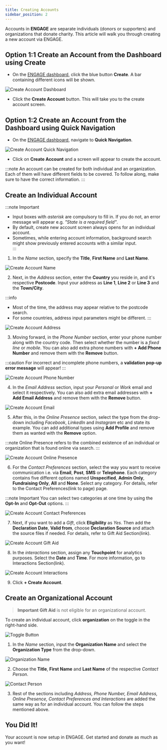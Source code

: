 ```yaml
---
title: Creating Accounts
sidebar_position: 2
---
```


Accounts in **ENGAGE** are separate individuals (donors or supporters) and organizations that donate charity. This article will walk you through creating a new account via ENGAGE.

## Option 1:1 Create an Account from the Dashboard using Create

- On the [ENGAGE dashboard](https://beta.n3o.cloud/eu1/engage/dashboard), click the blue button **Create**. A bar containing different icons will be shown.

![Create Account Dashboard](./create-account-dashboard.png)

- Click the **Create Account** button. This will take you to the create account screen.

## Option 1:2 Create an Account from the Dashboard using Quick Navigation

- On the [ENGAGE dashboard](https://beta.n3o.cloud/eu1/engage/dashboard), navigate to **Quick Navigation**.

![Create Account Quick Navigation](./create-account-quick-navigation.png)

- Click on **Create Account** and a screen will appear to create the account.

:::note 
An account can be created for both individual and an organization. Each of them will have different fields to be covered. To follow along, make sure to have the correct information. 
:::

## Create an Individual Account

:::note Important 
- Input boxes with *asterisk* are compulsory to fill in. If you do not, an error message will appear e.g. *"State is a required field"*. 
- By default, create new account screen always opens for an individual account.
- Sometimes, while entering account information, background search might show previously entered accounts with a similar input.   
:::

1. In the *Name* section, specify the **Title**, **First Name** and **Last Name**.

![Create Account Name](./create-account-1.png)

2. Next, in the *Address* section, enter the **Country** you reside in, and it's respective **Postcode**. Input your address as **Line 1**, **Line 2** or **Line 3** and the **Town/City**.

:::info
- Most of the time, the address may appear relative to the postcode search.
- For some countries, address input parameters might be different.
:::

![Create Account Address](./create-account-2.png)

3. Moving forward, in the *Phone Number* section, enter your phone number along with the country code. Then select whether the number is a *fixed line* or *mobile*. You can also add extra phone numbers with **+ Add Phone Number** and remove them with the **Remove** button. 

:::caution
For incorrect and incomplete phone numbers, a **validation pop-up error message** will appear!
:::

![Create Account Phone Number](./create-account-3.png)

4. In the *Email Address* section, input your *Personal* or *Work* email and select it respectively. You can also add extra email addresses with **+ Add Email Address** and remove them with the **Remove** button.

![Create Account Email](./create-account-4.png)

5. After this, in the *Online Presence* section, select the type from the drop-down including *Facebook*, *LinkedIn* and *Instagram* etc and state its example. You can add additional types using **Add Profile** and remove them as wanted with the **Remove** option.

:::note 
Online Presence refers to the combined existence of an individual or organization that is found online via search. 
:::

![Create Account Online Presence](./create-account-5.png)

6. For the *Contact Preferences* section, select the way you want to receive communication i.e. via **Email**, **Post**, **SMS** or **Telephone**. Each category contains five different options named **Unspecified**, **Admin Only**, **Fundraising Only**, **All** and **None**. Select any category. For details, refer to the Contact Preferences(link to page) page.

:::note Important
You can select two categories at one time by using the **Opt-In** and **Opt-Out** options.
:::

![Create Account Contact Preferences](./create-account-6.png)

7. Next, if you want to add a *Gift*, click **Eligibility** as *Yes*. Then add the **Declaration Date**, **Valid from**, choose **Declaration Source** and attach the source files if needed. For details, refer to Gift Aid Section(link).

![Create Account Gift Aid](./create-account-7.png)

8. In the *interactions* section, assign any **Touchpoint** for analytics purposes. Select the **Date** and **Time**. For more information, go to Interactions Section(link).  

![Create Account Interactions](./create-account-8.png)

9.  Click **+ Create Account**.

## Create an Organizational Account

> **Important**
> **Gift Aid** is not eligible for an organizational account.

To create an individual account, click **organization** on the toggle in the right-hand side.

![Toggle Button](./toggle-button.png)

1. In the *Name* section, input the **Organization Name** and select the **Organization Type** from the drop-down.

![Organization Name](./organization-name.png)

2. Choose the **Title**, **First Name** and **Last Name** of the respective *Contact Person*. 

![Contact Person](./contact-person.png)

3. Rest of the sections including *Address, Phone Number, Email Address, Online Presence, Contact Preferences and Interactions* are added the same way as for an individual account. You can follow the steps mentioned above.

## You Did It!

Your account is now setup in ENGAGE. Get started and donate as much as you want!




